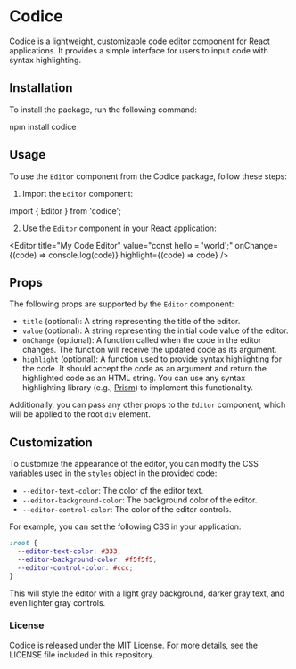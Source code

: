 # Codice

Codice is a lightweight, customizable code editor component for React applications. It provides a simple interface for users to input code with syntax highlighting.

## Installation

To install the package, run the following command:

npm install codice

## Usage

To use the `Editor` component from the Codice package, follow these steps:

1. Import the `Editor` component:

import { Editor } from 'codice';

2. Use the `Editor` component in your React application:

<Editor
  title="My Code Editor"
  value="const hello = 'world';"
  onChange={(code) => console.log(code)}
  highlight={(code) => code}
/>

## Props

The following props are supported by the `Editor` component:

- `title` (optional): A string representing the title of the editor.
- `value` (optional): A string representing the initial code value of the editor.
- `onChange` (optional): A function called when the code in the editor changes. The function will receive the updated code as its argument.
- `highlight` (optional): A function used to provide syntax highlighting for the code. It should accept the code as an argument and return the highlighted code as an HTML string. You can use any syntax highlighting library (e.g., [Prism](https://prismjs.com/)) to implement this functionality.

Additionally, you can pass any other props to the `Editor` component, which will be applied to the root `div` element.

## Customization

To customize the appearance of the editor, you can modify the CSS variables used in the `styles` object in the provided code:

- `--editor-text-color`: The color of the editor text.
- `--editor-background-color`: The background color of the editor.
- `--editor-control-color`: The color of the editor controls.

For example, you can set the following CSS in your application:

```css
:root {
  --editor-text-color: #333;
  --editor-background-color: #f5f5f5;
  --editor-control-color: #ccc;
}
```

This will style the editor with a light gray background, darker gray text, and even lighter gray controls.

### License

Codice is released under the MIT License. For more details, see the LICENSE file included in this repository.
